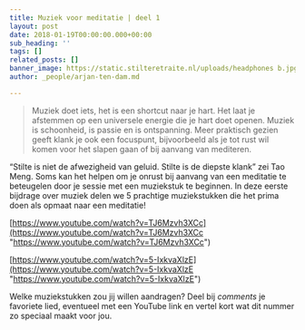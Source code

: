 ```yaml
---
title: Muziek voor meditatie | deel 1
layout: post
date: 2018-01-19T00:00:00.000+00:00
sub_heading: ''
tags: []
related_posts: []
banner_image: https://static.stilteretraite.nl/uploads/headphones b.jpg
author: _people/arjan-ten-dam.md

---
```

> Muziek doet iets, het is een shortcut naar je hart. Het laat je afstemmen op een universele energie die je hart doet openen. Muziek is schoonheid, is passie en is ontspanning. Meer praktisch gezien geeft klank je ook een focuspunt, bijvoorbeeld als je tot rust wil komen voor het slapen gaan of bij aanvang van mediteren. 

“Stilte is niet de afwezigheid van geluid. Stilte is de diepste klank” zei Tao Meng. Soms kan het helpen om je onrust bij aanvang van een meditatie te beteugelen door je sessie met een muziekstuk te beginnen. In deze eerste bijdrage over muziek delen we 5 prachtige muziekstukken die het prima doen als opmaat naar een meditatie!

[https://www.youtube.com/watch?v=TJ6Mzvh3XCc](https://www.youtube.com/watch?v=TJ6Mzvh3XCc "https://www.youtube.com/watch?v=TJ6Mzvh3XCc")

[https://www.youtube.com/watch?v=5-IxkvaXlzE](https://www.youtube.com/watch?v=5-IxkvaXlzE "https://www.youtube.com/watch?v=5-IxkvaXlzE")

Welke muziekstukken zou jij willen aandragen? Deel bij _comments_ je favoriete lied, eventueel met een YouTube link en vertel kort wat dit nummer zo speciaal maakt voor jou.

 